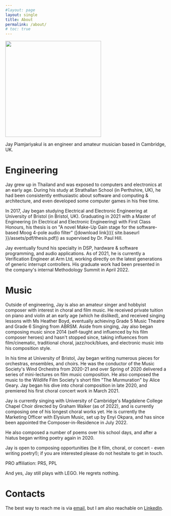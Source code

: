 ```yaml
---
#layout: page
layout: single
title: About
permalink: /about/
# toc: true
---
```


<!-- {% include toc %} -->

<!-- # Bio -->

<!-- <img src="{{ site.baseurl }}/assets/img/banner_about.jpg" class="align-right" style="width: 300px; height: 337px; object-fit: cover; object-position: 0% 0;"/> -->
<img src="{{ site.url }}{{ site.baseurl }}/assets/img/profile_bridge.jpg" class="align-right" style="width: 300px"/>

<!-- ![image-left]({{ site.url }}{{ site.baseurl }}/assets/img/banner_about.jpg){: .align-left, style="width: 300px; height: 337px; object-fit: cover; object-position: 0% 0;"} -->
Jay Piamjariyakul is an engineer and amateur musician based in Cambridge, UK.

# Engineering

Jay grew up in Thailand and was exposed to computers and electronics at an early age. During his study at Strathallan School (in Perthshire, UK), he had been consistently enthusiastic about software and computing & architecture, and even developed some computer games in his free time.

In 2017, Jay began studying Electrical and Electronic Engineering at University of Bristol (in Bristol, UK). Graduating in 2021 with a Master of Engineering (in Electrical and Electronic Engineering) with First Class Honours, his thesis is on "A novel Make-Up Gain stage for the software-based Moog 4-pole audio filter" ([download link]({{ site.baseurl }}/assets/pdf/thesis.pdf)) as supervised by Dr. Paul Hill.
<!-- <object data="{{ site.baseurl }}/assets/pdf/thesis.pdf" width="1000" height="1000" type='application/pdf'></object> -->

Jay eventually found his specialty in DSP, hardware & software programming, and audio applications. As of 2021, he is currently a Verification Engineer at Arm Ltd, working directly on the latest generations of generic interrupt controllers. His graduate work had been presented in the company's internal Methodology Summit in April 2022.

# Music

Outside of engineering, Jay is also an amateur singer and hobbyist composer with interest in choral and film music. He received private tuition on piano and violin at an early age (which he disliked), and received singing lessons with Ms Heather Boyd, eventually achieving Grade 5 Music Theatre and Grade 6 Singing from ABRSM. Aside from singing, Jay also began composing music since 2014 (self-taught and influenced by his film composer heroes) and hasn't stopped since, taking influences from film/cinematic, traditional choral, jazz/rock/blues, and electronic music into his composition style.

In his time at University of Bristol, Jay began writing numerous pieces for orchestras, ensembles, and choirs. He was the conductor of the Music Society's Wind Orchestra from 2020-21 and over Spring of 2020 delivered a series of mini-lectures on film music composition. He also composed the music to the Wildlife Film Society's short film "The Murmuration" by Alice Geary. Jay began his dive into choral composition in late 2020, and premiered his first choral concert work in March 2021.

Jay is currently singing with University of Cambridge's Magdalene College Chapel Choir directed by Graham Walker (as of 2022), and is currently composing one of his longest choral works yet. He is currently the Marketing Officer with Elysium Music, set up by Enyi Okpara, and has since been appointed the Composer-in-Residence in July 2022.

He also composed a number of poems over his school days, and after a hiatus began writing poetry again in 2020.

Jay is open to composing opportunities (be it film, choral, or concert - even writing poetry!); if you are interested please do not hesitate to get in touch.

PRO affiliation: PRS, PPL
<!-- *** -->

And yes, Jay still plays with LEGO. He regrets nothing.

# Contacts

The best way to reach me is via [email](mailto:j.piamjariyakul@outlook.com), but I am also reachable on [LinkedIn](https://www.linkedin.com/in/jpiamjariyakul).

<!-- 
***

# Factsheet

In brief:
- Engineer and musician
  - Based in Cambridge, UK
  - Born in Thailand
- Studied at University of Bristol
  - Graduated in 2021: Master of Engineering in Electrical and Electronic Engineering with First Class Honours
  - Thesis: "A novel Make-Up Gain stage for the software-based Moog 4-pole audio filter"
- Works at Arm Ltd (as of 2021)
  - Graduate Verification Engineer
- Also sings and composes music & poems -->

<!-- This is the base Jekyll theme. You can find out more info about customizing your Jekyll theme, as well as basic Jekyll usage documentation at [jekyllrb.com](https://jekyllrb.com/)

You can find the source code for Minima at GitHub:
[jekyll][jekyll-organization] /
[minima](https://github.com/jekyll/minima)

You can find the source code for Jekyll at GitHub:
[jekyll][jekyll-organization] /
[jekyll](https://github.com/jekyll/jekyll)


[jekyll-organization]: https://github.com/jekyll -->
